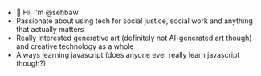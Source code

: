 - 👋 Hi, I’m @sehbaw
- Passionate about using tech for social justice, social work and anything that actually matters 
- Really interested generative art (definitely not AI-generated art though) and creative technology as a whole
- Always learning javascript (does anyone ever really learn javascript though?)
<!---
sehbaw/sehbaw is a ✨ special ✨ repository because its `README.md` (this file) appears on your GitHub profile.
You can click the Preview link to take a look at your changes.
--->
